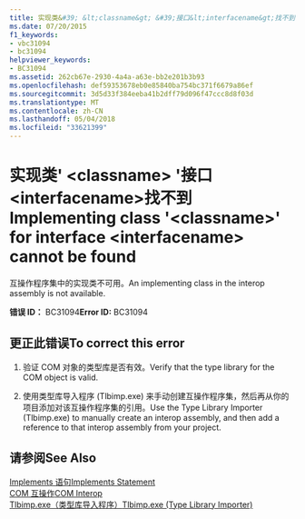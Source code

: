 ```yaml
---
title: 实现类&#39; &lt;classname&gt; &#39;接口&lt;interfacename&gt;找不到
ms.date: 07/20/2015
f1_keywords:
- vbc31094
- bc31094
helpviewer_keywords:
- BC31094
ms.assetid: 262cb67e-2930-4a4a-a63e-bb2e201b3b93
ms.openlocfilehash: def59353678eb0e85840ba754bc371f6679a86ef
ms.sourcegitcommit: 3d5d33f384eeba41b2dff79d096f47ccc8d8f03d
ms.translationtype: MT
ms.contentlocale: zh-CN
ms.lasthandoff: 05/04/2018
ms.locfileid: "33621399"
---
```

# <a name="implementing-class-39ltclassnamegt39-for-interface-ltinterfacenamegt-cannot-be-found"></a><span data-ttu-id="8eee9-102">实现类&#39; &lt;classname&gt; &#39;接口&lt;interfacename&gt;找不到</span><span class="sxs-lookup"><span data-stu-id="8eee9-102">Implementing class &#39;&lt;classname&gt;&#39; for interface &lt;interfacename&gt; cannot be found</span></span>
<span data-ttu-id="8eee9-103">互操作程序集中的实现类不可用。</span><span class="sxs-lookup"><span data-stu-id="8eee9-103">An implementing class in the interop assembly is not available.</span></span>  
  
 <span data-ttu-id="8eee9-104">**错误 ID：** BC31094</span><span class="sxs-lookup"><span data-stu-id="8eee9-104">**Error ID:** BC31094</span></span>  
  
## <a name="to-correct-this-error"></a><span data-ttu-id="8eee9-105">更正此错误</span><span class="sxs-lookup"><span data-stu-id="8eee9-105">To correct this error</span></span>  
  
1.  <span data-ttu-id="8eee9-106">验证 COM 对象的类型库是否有效。</span><span class="sxs-lookup"><span data-stu-id="8eee9-106">Verify that the type library for the COM object is valid.</span></span>  
  
2.  <span data-ttu-id="8eee9-107">使用类型库导入程序 (Tlbimp.exe) 来手动创建互操作程序集，然后再从你的项目添加对该互操作程序集的引用。</span><span class="sxs-lookup"><span data-stu-id="8eee9-107">Use the Type Library Importer (Tlbimp.exe) to manually create an interop assembly, and then add a reference to that interop assembly from your project.</span></span>  
  
## <a name="see-also"></a><span data-ttu-id="8eee9-108">请参阅</span><span class="sxs-lookup"><span data-stu-id="8eee9-108">See Also</span></span>  
 [<span data-ttu-id="8eee9-109">Implements 语句</span><span class="sxs-lookup"><span data-stu-id="8eee9-109">Implements Statement</span></span>](../../visual-basic/language-reference/statements/implements-statement.md)  
 [<span data-ttu-id="8eee9-110">COM 互操作</span><span class="sxs-lookup"><span data-stu-id="8eee9-110">COM Interop</span></span>](../../visual-basic/programming-guide/com-interop/index.md)  
 [<span data-ttu-id="8eee9-111">Tlbimp.exe（类型库导入程序）</span><span class="sxs-lookup"><span data-stu-id="8eee9-111">Tlbimp.exe (Type Library Importer)</span></span>](../../framework/tools/tlbimp-exe-type-library-importer.md)
